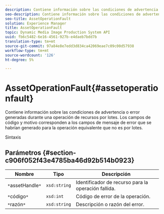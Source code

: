 ```yaml
---
description: Contiene información sobre las condiciones de advertencia o error generadas durante una operación de recursos por lotes. Los campos de código y motivo corresponden a los campos de mensaje de error que se habrían generado para la operación equivalente que no es por lotes.
seo-description: Contiene información sobre las condiciones de advertencia o error generadas durante una operación de recursos por lotes. Los campos de código y motivo corresponden a los campos de mensaje de error que se habrían generado para la operación equivalente que no es por lotes.
seo-title: AssetOperationFault
solution: Experience Manager
title: AssetOperationFault
topic: Dynamic Media Image Production System API
uuid: fb6c5482-6e16-4561-927b-e4daeb7bdd7b
translation-type: tm+mt
source-git-commit: 97a84e8e7edd3d834ca42069eae7c09c00d57938
workflow-type: tm+mt
source-wordcount: '126'
ht-degree: 5%

---
```



# AssetOperationFault{#assetoperationfault}

Contiene información sobre las condiciones de advertencia o error generadas durante una operación de recursos por lotes. Los campos de código y motivo corresponden a los campos de mensaje de error que se habrían generado para la operación equivalente que no es por lotes.

Sintaxis

## Parámetros {#section-c906f052f43e4785ba46d92b514b0923}

| Nombre | Tipo | Descripción |
|---|---|---|
| `*`assetHandle`*` | `xsd:string` | Identificador de recurso para la operación fallida. |
| `*`código`*` | `xsd:int` | Código de error de la operación. |
| `*`razón`*` | `xsd:string` | Descripción o razón del error. |

